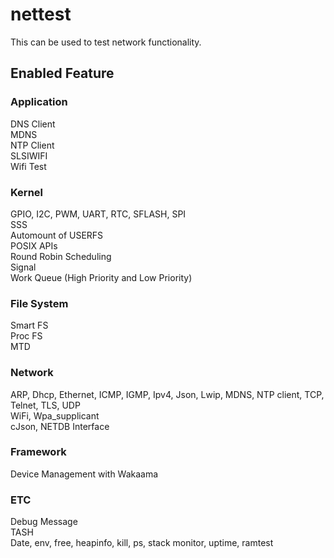 # nettest
This can be used to test network functionality.

## Enabled Feature
### Application
DNS Client  
MDNS  
NTP Client  
SLSIWIFI  
Wifi Test

### Kernel
GPIO, I2C, PWM, UART, RTC, SFLASH, SPI  
SSS  
Automount of USERFS  
POSIX APIs  
Round Robin Scheduling  
Signal  
Work Queue (High Priority and Low Priority)

### File System
Smart FS  
Proc FS  
MTD

### Network
ARP, Dhcp, Ethernet, ICMP, IGMP, Ipv4, Json, Lwip, MDNS, NTP client, TCP, Telnet, TLS, UDP  
WiFi, Wpa_supplicant  
cJson, NETDB Interface

### Framework
Device Management with Wakaama

### ETC
Debug Message  
TASH  
Date, env, free, heapinfo, kill, ps, stack monitor, uptime, ramtest
